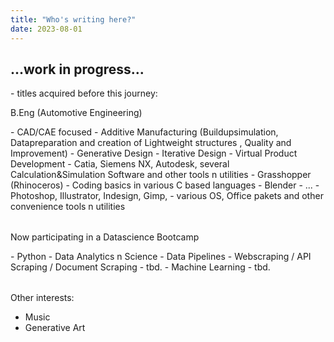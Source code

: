 ```yaml
---
title: "Who's writing here?"
date: 2023-08-01
---
```

<h2>...work in progress...</h2>
<div>
- titles acquired before this journey:
  
  B.Eng (Automotive Engineering)
  <table style="width: 100%; border: none;">
 <p class="left">
- CAD/CAE focused
- Additive Manufacturing (Buildupsimulation, Datapreparation and creation of Lightweight structures , Quality and Improvement)
- Generative Design
- Iterative Design
- Virtual Product Development
- Catia, Siemens NX, Autodesk, several Calculation&Simulation Software and other tools n utilities
- Grasshopper (Rhinoceros)
- Coding basics in various C based languages
- Blender
- ...
- Photoshop, Illustrator, Indesign, Gimp,
- various OS, Office pakets and other convenience tools n utilities
  </p>
  </table>

Now participating in a Datascience Bootcamp
<table style="width: 100%; border: none;">
- Python
- Data Analytics n Science
- Data Pipelines
- Webscraping / API Scraping / Document Scraping
- tbd. - Machine Learning
- tbd.
</table>
<table style="width: 100%; border: none;">
Other interests:

- Music
- Generative Art
</table>
</div>

